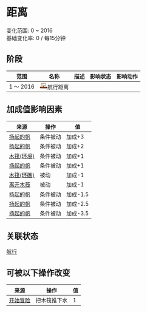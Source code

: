 # 距离  
变化范围: 0 ~ 2016  
基础变化率: 0 / 每15分钟  
## 阶段  
范围  |  名称  |  描述  |  影响状态  |  影响动作  
----  |  ----  |  ----  |  ----  |  ----  
1 ～ 2016  |  <img decoding="async" src="Sprite/Distance.png" href="a.md" style="max-width:20px;max-height:20px;">航行距离  |    |    |    
## 加成值影响因素  
来源  |  操作  |  值  
----  |  ----  |  ----  
[扬起的帆](SailUp_Raft.md)  |  条件被动  |  加成+3  
[扬起的帆](SailUp_Raft.md)  |  条件被动  |  加成+2  
[木筏(环境)](Env_Raft.md)  |  条件被动  |  加成+1  
[扬起的帆](SailUp_Raft.md)  |  条件被动  |  加成+1  
[木筏(环礁)](RaftEntranceAtoll.md)  |  被动  |  加成-1  
[离开木筏](RaftExitAtoll.md)  |  被动  |  加成-1  
[扬起的帆](SailUp_Raft.md)  |  条件被动  |  加成-1.5  
[扬起的帆](SailUp_Raft.md)  |  条件被动  |  加成-2.5  
[扬起的帆](SailUp_Raft.md)  |  条件被动  |  加成-3.5  
## 关联状态  
[航行](Sailed.md)  
## 可被以下操作改变  
来源  |  操作  |  值  
----  |  ----  |  ----  
[开始冒险](Start_Raft.md)  |  把木筏推下水  |  1  
